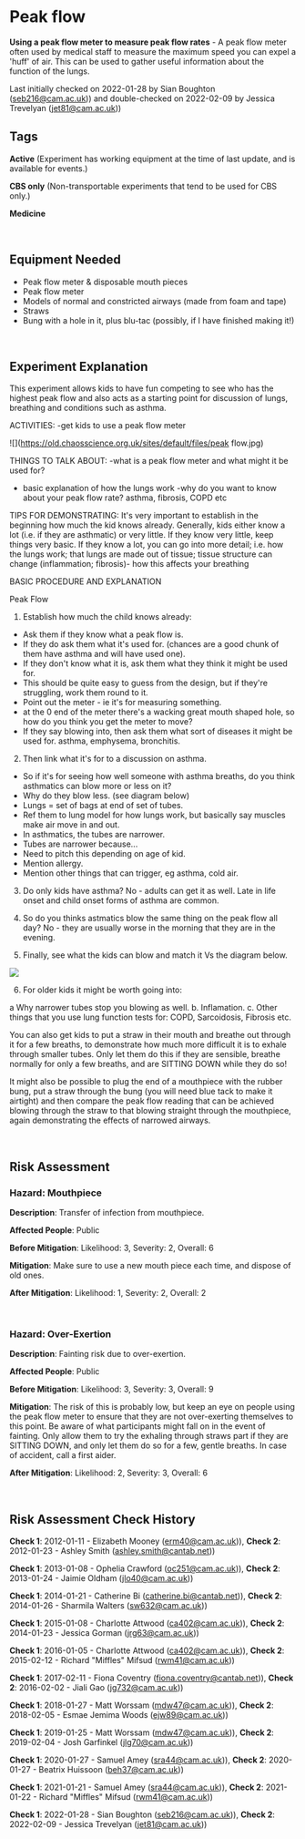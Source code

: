 # Peak flow

**Using a peak flow meter to measure peak flow rates** - A peak flow meter often used by medical staff to measure the maximum speed you can expel a 'huff' of air. This can be used to gather useful information about the function of the lungs.

Last initially checked on 2022-01-28 by Sian Boughton (seb216@cam.ac.uk)) and double-checked on 2022-02-09 by Jessica Trevelyan (jet81@cam.ac.uk))

## Tags
<!--- Start Tags (DO NOT REMOVE THIS COMMENT) --->

**Active** (Experiment has working equipment at the time of last update, and is available for events.)

**CBS only** (Non-transportable experiments that tend to be used for CBS only.)

**Medicine**
<!--- End Tags (DO NOT REMOVE THIS COMMENT) --->

<br/>

## Equipment Needed 
- Peak flow meter & disposable mouth pieces
- Peak flow meter
- Models of normal and constricted airways (made from foam and tape)
- Straws
- Bung with a hole in it, plus blu-tac (possibly, if I have finished making it!)

<br/>

## Experiment Explanation 

This experiment allows kids to have fun competing to see who has the highest peak flow and also acts as a starting point for discussion of lungs, breathing and conditions such as asthma.

ACTIVITIES:
-get kids to use a peak flow meter

![](https://old.chaosscience.org.uk/sites/default/files/peak flow.jpg)

THINGS TO TALK ABOUT:
-what is a peak flow meter and what might it be used for?
- basic explanation of how the lungs work
-why do you want to know about your peak flow rate? asthma, fibrosis, COPD etc

TIPS FOR DEMONSTRATING:
It's very important to establish in the beginning how much the kid knows already. Generally, kids either know a lot (i.e. if they are asthmatic) or very little. If they know very little, keep things very basic. If they know a lot, you can go into more detail; i.e. how the lungs work; that lungs are made out of tissue; tissue structure can change (inflammation; fibrosis)- how this affects your breathing

BASIC PROCEDURE AND EXPLANATION

Peak Flow

1. Establish how much the child knows already:

- Ask them if they know what a peak flow is.
- If they do ask them what it's used for. (chances are a good chunk of them have asthma and will have used one).
- If they don't know what it is, ask them what they think it might be used for.
- This should be quite easy to guess from the design, but if they're struggling, work them round to it.
- Point out the meter - ie it's for measuring something.
- at the 0 end of the meter there's a wacking great mouth shaped hole, so how do you think you get the meter to move?
- If they say blowing into, then ask them what sort of diseases it might be used for. asthma, emphysema, bronchitis.

2. Then link what it's for to a discussion on asthma.
- So if it's for seeing how well someone with asthma breaths, do you think asthmatics can blow more or less on it?
- Why do they blow less. (see diagram below)
- Lungs = set of bags at end of set of tubes.
- Ref them to lung model for how lungs work, but basically say muscles make air move in and out.
- In asthmatics, the tubes are narrower.
- Tubes are narrower because...
- Need to pitch this depending on age of kid.
- Mention allergy.
- Mention other things that can trigger, eg asthma, cold air.

3. Do only kids have asthma?
No - adults can get it as well. Late in life onset and child onset forms of asthma are common.

4. So do you thinks astmatics blow the same thing on the peak flow all day?
No - they are usually worse in the morning that they are in the evening.

5. Finally, see what the kids can blow and match it Vs the diagram below.

![](https://old.chaosscience.org.uk/sites/default/files/peakflow2.jpg)

6. For older kids it might be worth going into:

a Why narrower tubes stop you blowing as well.
b. Inflamation.
c. Other things that you use lung function tests for: COPD, Sarcoidosis, Fibrosis etc.

You can also get kids to put a straw in their mouth and breathe out through it for a few breaths, to demonstrate how much more difficult it is to exhale through smaller tubes. Only let them do this if they are sensible, breathe normally for only a few breaths, and are SITTING DOWN while they do so!

It might also be possible to plug the end of a mouthpiece with the rubber bung, put a straw through the bung (you will need blue tack to make it airtight) and then compare the peak flow reading that can be achieved blowing through the straw to that blowing straight through the mouthpiece, again demonstrating the effects of narrowed airways.

<br/>

## Risk Assessment

### **Hazard**: Mouthpiece

**Description**: Transfer of infection from mouthpiece.

**Affected People**: Public

**Before Mitigation**: Likelihood: 3, Severity: 2, Overall: 6

**Mitigation**: Make sure to use a new mouth piece each time, and dispose of old ones.

**After Mitigation**: Likelihood: 1, Severity: 2, Overall: 2

<br/>

### **Hazard**: Over-Exertion

**Description**: Fainting risk due to over-exertion.

**Affected People**: Public

**Before Mitigation**: Likelihood: 3, Severity: 3, Overall: 9

**Mitigation**: The risk of this is probably low, but keep an eye on people using the peak flow meter to ensure that they are not over-exerting themselves to this point. Be aware of what participants might fall on in the event of fainting. Only allow them to try the exhaling through straws part if they are SITTING DOWN, and only let them do so for a few, gentle breaths.
In case of accident, call a first aider.

**After Mitigation**: Likelihood: 2, Severity: 3, Overall: 6

<br/>

## Risk Assessment Check History 

**Check 1**: 2012-01-11 - Elizabeth Mooney (erm40@cam.ac.uk)), **Check 2**: 2012-01-23 - Ashley Smith (ashley.smith@cantab.net))

**Check 1**: 2013-01-08 - Ophelia Crawford (oc251@cam.ac.uk)), **Check 2**: 2013-01-24 - Jaimie Oldham (jlo40@cam.ac.uk))

**Check 1**: 2014-01-21 - Catherine Bi (catherine.bi@cantab.net)), **Check 2**: 2014-01-26 - Sharmila Walters (sw632@cam.ac.uk))

**Check 1**: 2015-01-08 - Charlotte Attwood (ca402@cam.ac.uk)), **Check 2**: 2014-01-23 - Jessica Gorman (jrg63@cam.ac.uk))

**Check 1**: 2016-01-05 - Charlotte Attwood (ca402@cam.ac.uk)), **Check 2**: 2015-02-12 - Richard "Miffles" Mifsud (rwm41@cam.ac.uk))

**Check 1**: 2017-02-11 - Fiona Coventry (fiona.coventry@cantab.net)), **Check 2**: 2016-02-02 - Jiali Gao (jg732@cam.ac.uk))

**Check 1**: 2018-01-27 - Matt Worssam (mdw47@cam.ac.uk)), **Check 2**: 2018-02-05 - Esmae Jemima Woods (ejw89@cam.ac.uk))

**Check 1**: 2019-01-25 - Matt Worssam (mdw47@cam.ac.uk)), **Check 2**: 2019-02-04 - Josh Garfinkel (jlg70@cam.ac.uk))

**Check 1**: 2020-01-27 - Samuel Amey (sra44@cam.ac.uk)), **Check 2**: 2020-01-27 - Beatrix Huissoon (beh37@cam.ac.uk))

**Check 1**: 2021-01-21 - Samuel Amey (sra44@cam.ac.uk)), **Check 2**: 2021-01-22 - Richard "Miffles" Mifsud (rwm41@cam.ac.uk))

**Check 1**: 2022-01-28 - Sian Boughton (seb216@cam.ac.uk)), **Check 2**: 2022-02-09 - Jessica Trevelyan (jet81@cam.ac.uk))